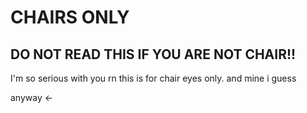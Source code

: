 # CHAIRS ONLY

## DO NOT READ THIS IF YOU ARE NOT CHAIR!!

I'm so serious with you rn this is for chair eyes only. and mine i guess

anyway 
<-
